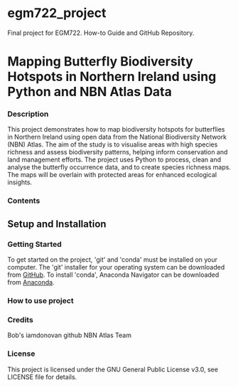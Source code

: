 # egm722_project
 Final project for EGM722. How-to Guide and GitHub Repository.
# Mapping Butterfly Biodiversity Hotspots in Northern Ireland using Python and NBN Atlas Data

### Description
This project demonstrates how to map biodiversity hotspots for butterflies in Northern Ireland using open data from the National Biodiversity Network (NBN) Atlas. The aim of the study is to visualise areas with high species richness and assess biodiversity patterns, helping inform conservation and land management efforts. 
The project uses Python to process, clean and analyse the butterfly occurrence data, and to create species richness maps. The maps will be overlain with protected areas for enhanced ecological insights. 

### Contents

## Setup and Installation
### Getting Started
To get started on the project, 'git' and 'conda' must be installed on your computer. The 'git' installer for your operating system can be downloaded from [GitHub](https://git-scm.com/downloads).
To install 'conda', Anaconda Navigator can be downloaded from [Anaconda](https://www.anaconda.com/download/success). 

### How to use project

### Credits
Bob's iamdonovan github
NBN Atlas Team

### License
This project is licensed under the GNU General Public License v3.0, see LICENSE file for details.
